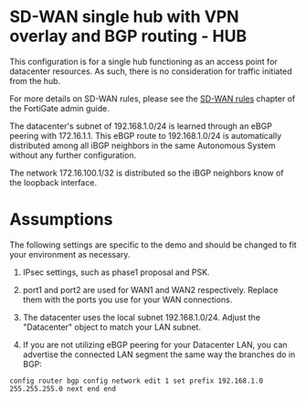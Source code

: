 # SD-WAN single hub with VPN overlay and BGP routing - HUB

This configuration is for a single hub functioning as an access point for datacenter resources. As such, there is no consideration for traffic initiated from the hub.

For more details on SD-WAN rules, please see the [SD-WAN rules](https://docs.fortinet.com/document/fortigate/7.0.5/administration-guide/716691/sd-wan-rules) chapter of the FortiGate admin guide. 

The datacenter's subnet of 192.168.1.0/24 is learned through an eBGP peering with 172.16.1.1. This eBGP route to 192.168.1.0/24 is automatically distributed among all iBGP neighbors in the same Autonomous System without any further configuration.

The network 172.16.100.1/32 is distributed so the iBGP neighbors know of the loopback interface.

# Assumptions

The following settings are specific to the demo and should be changed to fit your environment as necessary.

1) IPsec settings, such as phase1 proposal and PSK.

2) port1 and port2 are used for WAN1 and WAN2 respectively. Replace them with the ports you use for your WAN connections.

3) The datacenter uses the local subnet 192.168.1.0/24. Adjust the "Datacenter" object to match your LAN subnet.

4) If you are not utilizing eBGP peering for your Datacenter LAN, you can advertise the connected LAN segment the same way the branches do in BGP:

`config router bgp
    config network
        edit 1
            set prefix 192.168.1.0 255.255.255.0
        next
    end
end`
